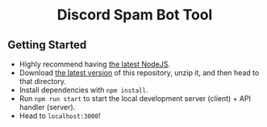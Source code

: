 <h1 align="center" style="border-bottom: none !important; margin-bottom: 5px !important;">Discord Spam Bot Tool</h1>

## Getting Started
* Highly recommend having <a href="https://nodejs.org/en/">the latest NodeJS</a>.
* Download <a href="https://github.com/maxsaystransrights/discord-spam-bot/archive/refs/heads/master.zip">the latest version</a> of this repository, unzip it, and then head to that directory.
* Install dependencies with `npm install`.
* Run `npm run start` to start the local development server (client) + API handler (server).
* Head to `localhost:3000`!

